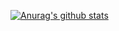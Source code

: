 
[![Anurag's github stats](https://github-readme-stats.vercel.app/api?username=ftzz100&theme=synthwave)](https://github.com/ftzz100/github-readme-stats)


<!--

Hi there 👋

**ftzz100/ftzz100** is a ✨ _special_ ✨ repository because its `README.md` (this file) appears on your GitHub profile.

Here are some ideas to get you started:

- 🔭 I’m currently working on ...
- 🌱 I’m currently learning ...
- 👯 I’m looking to collaborate on ...
- 🤔 I’m looking for help with ...
- 💬 Ask me about ...
- 📫 How to reach me: ...
- 😄 Pronouns: ...
- ⚡ Fun fact: ...
-->
